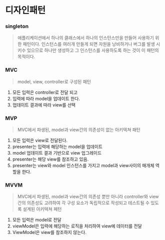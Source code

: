 # 디자인패턴

### singleton

> 애플리케이션에서 하나의 클래스에서 하나의 인스턴스만을 만들어 사용하기 위한 패턴이다. 인스턴스를 여러개 만들게 되면 자원을 낭비하거나 버그를 발생 시키수 있으므로 하나만 생성하고 그 인스턴스를 사용하도록 하는 것이 이 패턴의 목적이다.

### MVC

> model, view, controller로 구성된 패턴

1. 모든 입력은 controller로 전달 되고
2. 입력에 따라 model을 업데이트 한다.
3. 업데이트 결과에 따라 view를 선택

### MVP

> MVC에서 파생된, model과 view간의 의존성이 없는 아키텍쳐 패턴

1. 모든 입력은 view로 전달된다.
2. presenter는 입력에 해당하는 model을 업데이트
3. model 업데이트 결과 기반으로 view 업그레이드
4. presenter는 해당 view를 참조하고 있음.
5. presenter는 view와 model 인스턴스를 가지고 model과 view사이의 매개체 역할을 한다.



### MVVM

> MVC에서 파생된, model과 view간의 의존성 뿐만 아니라 controller와 view간의 의존성도 고려하여 각 구성 요소가 독립적으로 작성되고 테스트될 수 있도록 설계된 아키텍쳐 페턴

1. 모든 입력은 model로 전달
2. viewModel은 입력에 해당하는 로직을 처리하여 view에 데이터를 전달
3. ViewModel은 view를 참조하지 않는다. 
